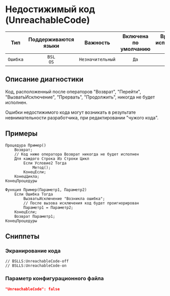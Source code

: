 # Недостижимый код (UnreachableCode)

| Тип | Поддерживаются<br/>языки | Важность | Включена<br/>по умолчанию | Время на<br/>исправление (мин) | Тэги |
| :-: | :-: | :-: | :-: | :-: | :-: |
| `Ошибка` | `BSL`<br/>`OS` | `Незначительный` | `Да` | `10` | `design`<br/>`suspicious` |

<!-- Блоки выше заполняются автоматически, не трогать -->
## Описание диагностики

Код, расположенный после операторов "Возврат", "Перейти", "ВызватьИсключение", "Прервать", "Продолжить", никогда не будет исполнен.

Ошибки недостижимого кода могут возникать в результате невнимательности разработчика, при редактировании "чужого кода".

## Примеры

```bsl
Процедура Пример()
    Возврат;
    // Код ниже оператора Возврат никогда не будет исполнен
    Для каждого Строка Из Строки Цикл
        Если Условие2 Тогда
            Метод();
        КонецЕсли;
    КонецЦикла;
КонецПроцедуры
```

```bsl
Функция Пример(Параметр1, Параметр2)
    Если Ошибка Тогда
        ВызватьИсключение "Возникла ошибка";
        // После вызова исключения код будет проигнорирован
        Параметр1 = Параметр2;
    КонецЕсли;
    Возврат Параметр1;
КонецПроцедуры
```

## Сниппеты

<!-- Блоки ниже заполняются автоматически, не трогать -->
### Экранирование кода

```bsl
// BSLLS:UnreachableCode-off
// BSLLS:UnreachableCode-on
```

### Параметр конфигурационного файла

```json
"UnreachableCode": false
```
